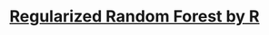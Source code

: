 # [Regularized Random Forest by R](https://www.rdocumentation.org/packages/RRF/versions/1.9.1/topics/RRF)
